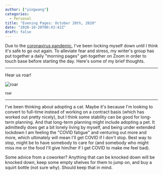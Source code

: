 ```yaml
---
author: ["yingwang"]
categories:
  - Personal
title: "Evening Pages: October 20th, 2020"
date: "2020-10-20T00:43:42Z"
draft: false
---
```


Due to the [coronavirus
pandemic](https://en.wikipedia.org/wiki/2019-20_coronavirus_pandemic), I've been
locking myself down until I think it's safe to go out again. To alleviate fear
and stress, my writer's group has put together a daily "morning pages"
get-together on Zoom in order to touch base before starting the day. Here's some
of my brief thoughts.

__________

Hear us roar!

![roar](/img/posts/2020/10/20/evening_pages.webp)

<sup>roar</sup>

__________

I've been thinking about adopting a cat. Maybe it's because I'm looking to
convert to full-time instead of working on a contract basis (which has worked
out pretty nicely), but I think some stability can be good for long-term
planning. And that long-term planning might include adopting a pet. It
admittedly does get a bit lonely living by myself, and being under extended
lockdown I am feeling the "COVID fatigue" and venturing out more and more, which
ultimately will mean I'll get COVID if I don't stop. Best way to stop, might be
to have somebody to care for (and somebody who might miss me or the food I'll
give him/her if I get COVID to make me feel bad).

Some advice from a coworker? Anything that can be knocked down will be knocked
down, keep some empty shelves for them to jump on, and buy a squirt bottle (not
sure why). Should keep that in mind.
